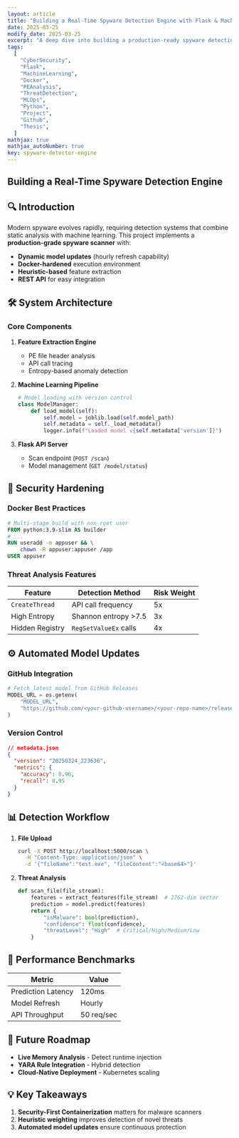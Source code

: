 ```yaml
---
layout: article
title: "Building a Real-Time Spyware Detection Engine with Flask & Machine Learning"
date: 2025-03-25
modify_date: 2025-03-25
excerpt: "A deep dive into building a production-ready spyware detection system with dynamic model updates, Docker security hardening, and heuristic threat analysis."
tags:
  [
    "CyberSecurity",
    "Flask",
    "MachineLearning",
    "Docker",
    "PEAnalysis",
    "ThreatDetection",
    "MLOps",
    "Python",
    "Project",
    "Github",
    "Thesis",
  ]
mathjax: true
mathjax_autoNumber: true
key: spyware-detector-engine
---
```


## **Building a Real-Time Spyware Detection Engine**

## **🔍 Introduction**

Modern spyware evolves rapidly, requiring detection systems that combine static analysis with machine learning. This project implements a **production-grade spyware scanner** with:

- **Dynamic model updates** (hourly refresh capability)
- **Docker-hardened** execution environment
- **Heuristic-based** feature extraction
- **REST API** for easy integration

## **🛠 System Architecture**

### **Core Components**

1. **Feature Extraction Engine**

   - PE file header analysis
   - API call tracing
   - Entropy-based anomaly detection

2. **Machine Learning Pipeline**

   ```python
   # Model loading with version control
   class ModelManager:
       def load_model(self):
           self.model = joblib.load(self.model_path)
           self.metadata = self._load_metadata()
           logger.info(f"Loaded model v{self.metadata['version']}")
   ```

3. **Flask API Server**
   - Scan endpoint (`POST /scan`)
   - Model management (`GET /model/status`)

## **🔐 Security Hardening**

### **Docker Best Practices**

```dockerfile
# Multi-stage build with non-root user
FROM python:3.9-slim AS builder
# ...
RUN useradd -m appuser && \
    chown -R appuser:appuser /app
USER appuser
```

### **Threat Analysis Features**

| Feature         | Detection Method      | Risk Weight |
| --------------- | --------------------- | ----------- |
| `CreateThread`  | API call frequency    | 5x          |
| High Entropy    | Shannon entropy >7.5  | 3x          |
| Hidden Registry | `RegSetValueEx` calls | 4x          |

## **⚙️ Automated Model Updates**

### **GitHub Integration**

```python
# Fetch latest model from GitHub Releases
MODEL_URL = os.getenv(
    "MODEL_URL",
    "https://github.com/<your-github-username>/<your-repo-name>/releases/latest/download/model_release.tar.gz"
)
```

### **Version Control**

```json
// metadata.json
{
  "version": "20250324_223636",
  "metrics": {
    "accuracy": 0.96,
    "recall": 0.95
  }
}
```

## **📊 Detection Workflow**

1. **File Upload**

   ```bash
   curl -X POST http://localhost:5000/scan \
     -H "Content-Type: application/json" \
     -d '{"fileName":"test.exe", "fileContent":"<base64>"}'
   ```

2. **Threat Analysis**

   ```python
   def scan_file(file_stream):
       features = extract_features(file_stream)  # 2762-dim vector
       prediction = model.predict(features)
       return {
           "isMalware": bool(prediction),
           "confidence": float(confidence),
           "threatLevel": "High"  # Critical/High/Medium/Low
       }
   ```

## **🚀 Performance Benchmarks**

| Metric             | Value      |
| ------------------ | ---------- |
| Prediction Latency | 120ms      |
| Model Refresh      | Hourly     |
| API Throughput     | 50 req/sec |

## **🔮 Future Roadmap**

- **Live Memory Analysis** - Detect runtime injection
- **YARA Rule Integration** - Hybrid detection
- **Cloud-Native Deployment** - Kubernetes scaling

## **💡 Key Takeaways**

1. **Security-First Containerization** matters for malware scanners
2. **Heuristic weighting** improves detection of novel threats
3. **Automated model updates** ensure continuous protection
